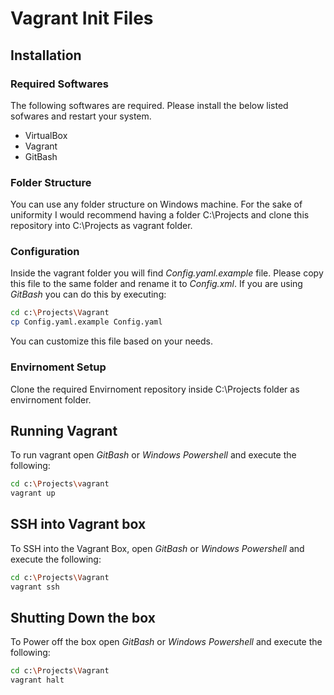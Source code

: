 # Vagrant Init Files

## Installation

### Required Softwares

The following softwares are required. Please install the below listed sofwares and restart your system.

 * VirtualBox
 * Vagrant
 * GitBash

### Folder Structure

You can use any folder structure on Windows machine. For the sake of uniformity I would recommend having a folder C:\Projects and clone this repository into C:\Projects as vagrant folder.

### Configuration

Inside the vagrant folder you will find *Config.yaml.example* file. Please copy this file to the same folder and rename it to *Config.xml*. If you are using *GitBash* you can do this by executing:

```bash
cd c:\Projects\Vagrant
cp Config.yaml.example Config.yaml
```

You can customize this file based on your needs.

### Envirnoment Setup

Clone the required Envirnoment repository inside C:\Projects folder as envirnoment folder.


## Running Vagrant

To run vagrant open *GitBash* or *Windows Powershell* and execute the following:

```bash
cd c:\Projects\vagrant
vagrant up
```

## SSH into Vagrant box

To SSH into the Vagrant Box, open *GitBash* or *Windows Powershell* and execute the following:

```bash
cd c:\Projects\Vagrant
vagrant ssh
```

## Shutting Down the box

To Power off the box open *GitBash* or *Windows Powershell* and execute the following:

```bash
cd c:\Projects\Vagrant
vagrant halt
```
